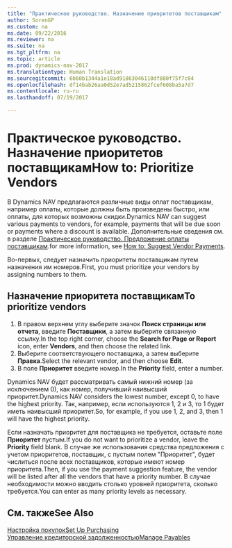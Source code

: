 ```yaml
---
title: "Практическое руководство. Назначение приоритетов поставщикам"
author: SorenGP
ms.custom: na
ms.date: 09/22/2016
ms.reviewer: na
ms.suite: na
ms.tgt_pltfrm: na
ms.topic: article
ms.prod: dynamics-nav-2017
ms.translationtype: Human Translation
ms.sourcegitcommit: 6b60b1344a1e18ad91863046110df880f75f7c04
ms.openlocfilehash: df14bab26aa0d52e7ad5215862fcef608ba5a7d7
ms.contentlocale: ru-ru
ms.lasthandoff: 07/19/2017

---
```


# <a name="how-to-prioritize-vendors"></a><span data-ttu-id="344fd-102">Практическое руководство. Назначение приоритетов поставщикам</span><span class="sxs-lookup"><span data-stu-id="344fd-102">How to: Prioritize Vendors</span></span>
<span data-ttu-id="344fd-103">В Dynamics NAV предлагаются различные виды оплат поставщикам, например оплаты, которые должны быть произведены быстро, или оплаты, для которых возможны скидки.</span><span class="sxs-lookup"><span data-stu-id="344fd-103">Dynamics NAV can suggest various payments to vendors, for example, payments that will be due soon or payments where a discount is available.</span></span> <span data-ttu-id="344fd-104">Дополнительные сведения см. в разделе [Практическое руководство. Предложение оплаты поставщикам](payables-how-suggest-vendor-payments.md).</span><span class="sxs-lookup"><span data-stu-id="344fd-104">for more information, see [How to: Suggest Vendor Payments](payables-how-suggest-vendor-payments.md).</span></span>

<span data-ttu-id="344fd-105">Во-первых, следует назначить приоритеты поставщикам путем назначения им номеров.</span><span class="sxs-lookup"><span data-stu-id="344fd-105">First, you must prioritize your vendors by assigning numbers to them.</span></span>

## <a name="to-prioritize-vendors"></a><span data-ttu-id="344fd-106">Назначение приоритета поставщикам</span><span class="sxs-lookup"><span data-stu-id="344fd-106">To prioritize vendors</span></span>
1. <span data-ttu-id="344fd-107">В правом верхнем углу выберите значок **Поиск страницы или отчета**, введите **Поставщики**, а затем выберите связанную ссылку.</span><span class="sxs-lookup"><span data-stu-id="344fd-107">In the top right corner, choose the **Search for Page or Report** icon, enter **Vendors**, and then choose the related link.</span></span>
2. <span data-ttu-id="344fd-108">Выберите соответствующего поставщика, а затем выберите **Правка**.</span><span class="sxs-lookup"><span data-stu-id="344fd-108">Select the relevant vendor, and then choose **Edit**.</span></span>
3. <span data-ttu-id="344fd-109">В поле **Приоритет** введите номер.</span><span class="sxs-lookup"><span data-stu-id="344fd-109">In the **Priority** field, enter a number.</span></span>

<span data-ttu-id="344fd-110">Dynamics NAV будет рассматривать самый нижний номер (за исключением 0), как номер, получивший наивысший приоритет.</span><span class="sxs-lookup"><span data-stu-id="344fd-110">Dynamics NAV considers the lowest number, except 0, to have the highest priority.</span></span> <span data-ttu-id="344fd-111">Так, например, если используются 1, 2 и 3, то 1 будет иметь наивысший приоритет.</span><span class="sxs-lookup"><span data-stu-id="344fd-111">So, for example, if you use 1, 2, and 3, then 1 will have the highest priority.</span></span>

<span data-ttu-id="344fd-112">Если назначать приоритет для поставщика не требуется, оставьте поле **Приоритет** пустым.</span><span class="sxs-lookup"><span data-stu-id="344fd-112">If you do not want to prioritize a vendor, leave the **Priority** field blank.</span></span> <span data-ttu-id="344fd-113">В случае же использования средства предложения с учетом приоритетов, поставщик, с пустым полем "Приоритет", будет числиться после всех поставщиков, которые имеют номер приоритета.</span><span class="sxs-lookup"><span data-stu-id="344fd-113">Then, if you use the payment suggestion feature, the vendor will be listed after all the vendors that have a priority number.</span></span> <span data-ttu-id="344fd-114">В случае необходимости можно вводить столько уровней приоритета, сколько требуется.</span><span class="sxs-lookup"><span data-stu-id="344fd-114">You can enter as many priority levels as necessary.</span></span>

## <a name="see-also"></a><span data-ttu-id="344fd-115">См. также</span><span class="sxs-lookup"><span data-stu-id="344fd-115">See Also</span></span>
[<span data-ttu-id="344fd-116">Настройка покупок</span><span class="sxs-lookup"><span data-stu-id="344fd-116">Set Up Purchasing</span></span>](purchasing-setup-purchasing.md)  
[<span data-ttu-id="344fd-117">Управление кредиторской задолженностью</span><span class="sxs-lookup"><span data-stu-id="344fd-117">Manage Payables</span></span>](payables-manage-payables.md)


